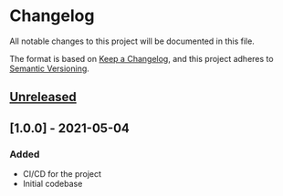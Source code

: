 # Changelog
All notable changes to this project will be documented in this file.

The format is based on [Keep a Changelog](https://keepachangelog.com/en/1.0.0/),
and this project adheres to [Semantic Versioning](https://semver.org/spec/v2.0.0.html).

## [Unreleased]

## [1.0.0] - 2021-05-04
### Added
- CI/CD for the project
- Initial codebase


[Unreleased]: https://github.com/iteam-consulting/WerkWerk/compare/1.0.0...HEAD
[0.0.1]: https://github.com/iteam-consulting/WerkWerk/releases/tag/1.0.0